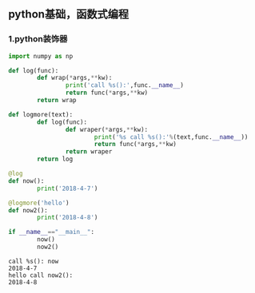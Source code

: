 
## python基础，函数式编程
### 1.python装饰器


```python
import numpy as np

def log(func):
        def wrap(*args,**kw):
                print('call %s():',func.__name__)
                return func(*args,**kw)
        return wrap

def logmore(text):
        def log(func):
                def wraper(*args,**kw):
                        print('%s call %s():'%(text,func.__name__))
                        return func(*args,**kw)
                return wraper
        return log

@log
def now():
        print('2018-4-7')

@logmore('hello')
def now2():
        print('2018-4-8')

if __name__=="__main__":
        now()
        now2()

```

    call %s(): now
    2018-4-7
    hello call now2():
    2018-4-8
    


```python

```
